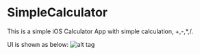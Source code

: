 # SimpleCalculator
This is a simple iOS Calculator App with simple calculation, +,-,*,/.

UI is shown as below:
![alt tag](https://drive.google.com/file/d/0B7bKo38T2tDxUms0WXBKc0RWZkk/view?usp=sharing)
